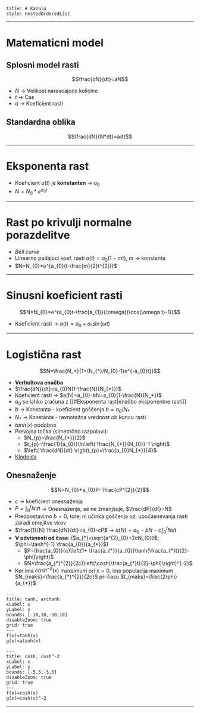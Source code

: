 ```table-of-contents
title: # Kazalo
style: nestedOrderedList
```
---
# Matematicni model
## Splosni model rasti
$$\frac{dN}{dt}=aN$$
- $N$ -> Velikost narascajoce kolicine
- $t$ -> Cas
- $a$ -> Koeficient rasti 
## Standardna oblika
$$\frac{dN}{N*dt}=a(t)$$

---
# Eksponenta rast
- Koeficient $a(t)$ je **konstanten** -> $a_{0}$
- $N=N_{0}*e^{a_{0}t}$ 
---
# Rast po krivulji normalne porazdelitve
- *Bell curve*
- Linearno padajoci koef. rasti $a(t)=a_{0}(1-mt)$, $m$ -> konstanta
- $N=N_{0}*e^{a_{0}(t-\frac{m}{2}t^{2})}$
---
# Sinusni koeficient rasti
$$N=N_{0}*e^{a_{0}t-\frac{a_{1}}{\omega}(\cos(\omega t)-1)}$$
- Koeficient rasti -> $a(t)=a_{0}+a_{1}\sin(\omega t)$
---
# Logistična rast
$$N=\frac{N_*}{1+(N_{*}/N_{0}-1)e^{-a_{0}t}}$$
- **Verhultova enačba**
- $\frac{dN}{dt}=a_{0}N(1-\frac{N}{N_{*}})$
- Koeficient rasti -> $a(N)=a_{0}-bN=a_{0}(1-\frac{N}{N_*})$
- $a_{0}$ se lahko zračuna z [[#Eksponenta rast|enačbo eksponentne rasti]]
- $b$ -> Konstanta - koeficient goščenja $b=a_{0}/N_{*}$
- $N_{*}$ -> Konstanta - ravnotežna vrednost ob koncu rasti
- $tanh(x)$ podobno
- Prevojna točka (simetrično razpolovi):
	- $N_{p}=\frac{N_{*}}{2}$ 
	- $t_{p}=\frac{1}{a_{0}}\ln\left( \frac{N_{*}}{N_{0}}-1 \right)$
	- $\left( \frac{dN}{dt} \right)_{p}=\frac{a_{0}N_{*}}{4}$
- [Klodoida](https://external-content.duckduckgo.com/iu/?u=https%3A%2F%2Ftse4.mm.bing.net%2Fth%3Fid%3DOIP.tpLJiES_FR3LBliyqlL63AHaG9%26pid%3DApi&f=1&ipt=4a1b63fa7e8fa8f49cd767be9516d3481674b621c9193e15127657e76c858d2c&ipo=images)
## Onesnaženje
$$N=N_{0}+a_{0}P- \frac{cP^{2}}{2}$$
- $c$ -> koeficient onesnaženja
- $P=\int^{t}_{0}N dt$ -> Onesnaženje, se ne zmanjšuje, $\frac{dP}{dt}=N$
- Predpostavimo $b=0$, torej ni učinka goščenja oz. upočasnevanja rasti zaradi omejitve virov
- $\frac{1}{N} \frac{dN}{dt}=a_{0}-cP$ -> $a(N)=a_{0}-bN-c\int^t_0{Ndt}$
- **V odvisnosti od časa**: ($a_{*}=\sqrt{a^{2}_{0}+2cN_{0}}$; $\phi=\tanh^{-1} \frac{a_{0}}{a_{*}}$)
	- $P=\frac{a_{0}}{c}\left(1+ \frac{a_{*}}{a_{0}}\tanh(\frac{a_{*}t}{2}-\phi)\right)$
	- $N=\frac{a_{*}^{2}}{2c}\left(\cosh(\frac{a_{*}t}{2}-\phi)\right)^{-2}$
- Ker ima $cosh^{-2}(x)$ maxsimum pri $x=0$, ima populacija maximum $N_{maks}=\frac{a_{*}^{2}}{2c}$ pri času $t_{maks}=\frac{2\phi}{a_{*}}$

```functionplot
---
title: tanh, arctanh
xLabel: x
yLabel: y
bounds: [-10,10,-10,10]
disableZoom: true
grid: true
---
f(x)=tanh(x)
g(x)=atanh(x)
```
```functionplot
---
title: cosh, cosh^-2
xLabel: x
yLabel: y
bounds: [-5,5,-5,5]
disableZoom: true
grid: true
---
f(x)=cosh(x)
g(x)=cosh(x)^-2
```
---
